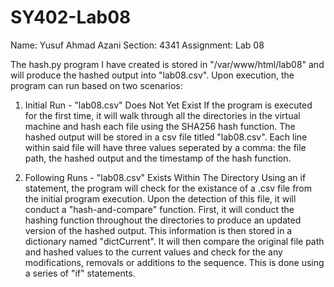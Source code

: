 # SY402-Lab08
Name: Yusuf Ahmad Azani
Section: 4341
Assignment: Lab 08

The hash.py program I have created is stored in "/var/www/html/lab08" and will produce the hashed output into "lab08.csv". 
Upon execution, the program can run based on two scenarios:

1) Initial Run - "lab08.csv" Does Not Yet Exist
  If the program is executed for the first time, it will walk through all the directories in the virtual machine and hash
  each file using the SHA256 hash function. The hashed output will be stored in a csv file titled "lab08.csv". Each line
  within said file will have three values seperated by a comma: the file path, the hashed output and the timestamp of
  the hash function.
 
2) Following Runs - "lab08.csv" Exists Within The Directory
  Using an if statement, the program will check for the existance of a .csv file from the initial program execution. Upon
  the detection of this file, it will conduct a "hash-and-compare" function. First, it will conduct the hashing function 
  throughout the directories to produce an updated version of the hashed output. This information is then stored in a
  dictionary named "dictCurrent". It will then compare the original file path and hashed values to the current values 
  and check for the any modifications, removals or additions to the sequence. This is done using a series of "if" statements.
  
 
